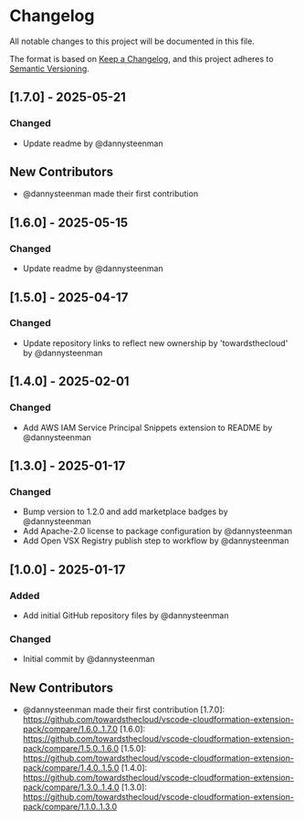 # Changelog

All notable changes to this project will be documented in this file.

The format is based on [Keep a Changelog](https://keepachangelog.com/en/1.0.0/),
and this project adheres to [Semantic Versioning](https://semver.org/spec/v2.0.0.html).

## [1.7.0] - 2025-05-21

### Changed
- Update readme by @dannysteenman

## New Contributors
* @dannysteenman made their first contribution
## [1.6.0] - 2025-05-15

### Changed
- Update readme by @dannysteenman

## [1.5.0] - 2025-04-17

### Changed
- Update repository links to reflect new ownership by 'towardsthecloud' by @dannysteenman

## [1.4.0] - 2025-02-01

### Changed
- Add AWS IAM Service Principal Snippets extension to README by @dannysteenman

## [1.3.0] - 2025-01-17

### Changed
- Bump version to 1.2.0 and add marketplace badges by @dannysteenman
- Add Apache-2.0 license to package configuration by @dannysteenman
- Add Open VSX Registry publish step to workflow by @dannysteenman

## [1.0.0] - 2025-01-17

### Added
- Add initial GitHub repository files by @dannysteenman

### Changed
- Initial commit by @dannysteenman

## New Contributors
* @dannysteenman made their first contribution
[1.7.0]: https://github.com/towardsthecloud/vscode-cloudformation-extension-pack/compare/1.6.0..1.7.0
[1.6.0]: https://github.com/towardsthecloud/vscode-cloudformation-extension-pack/compare/1.5.0..1.6.0
[1.5.0]: https://github.com/towardsthecloud/vscode-cloudformation-extension-pack/compare/1.4.0..1.5.0
[1.4.0]: https://github.com/towardsthecloud/vscode-cloudformation-extension-pack/compare/1.3.0..1.4.0
[1.3.0]: https://github.com/towardsthecloud/vscode-cloudformation-extension-pack/compare/1.1.0..1.3.0

<!-- generated by git-cliff -->
